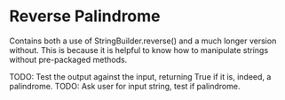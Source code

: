 # Reverse Palindrome

Contains both a use of StringBuilder.reverse() and a much longer version without. This is because it is helpful to know how to manipulate strings without pre-packaged methods. 

TODO: Test the output against the input, returning True if it is, indeed, a palindrome.
TODO: Ask user for input string, test if palindrome.
